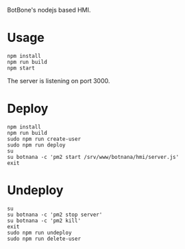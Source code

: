 BotBone's nodejs based HMI.

# Usage

    npm install
    npm run build
    npm start

The server is listening on port 3000.

# Deploy

    npm install
    npm run build
    sudo npm run create-user
    sudo npm run deploy
    su
    su botnana -c 'pm2 start /srv/www/botnana/hmi/server.js'
    exit

# Undeploy

    su
    su botnana -c 'pm2 stop server'
    su botnana -c 'pm2 kill'
    exit
    sudo npm run undeploy
    sudo npm run delete-user
